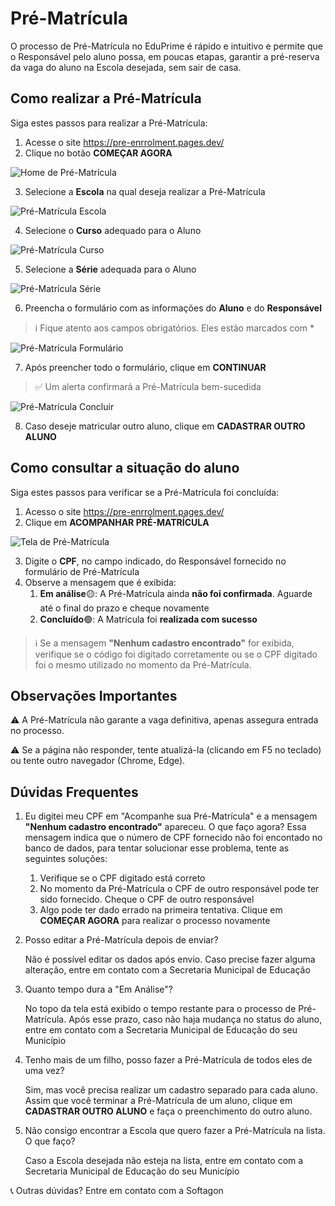 # Pré-Matrícula

O processo de Pré-Matrícula no EduPrime é rápido e intuitivo e permite que o Responsável pelo aluno possa, em poucas etapas, garantir a pré-reserva da vaga do aluno na Escola desejada, sem sair de casa.

## Como realizar a Pré-Matrícula

Siga estes passos para realizar a Pré-Matrícula:

1. Acesse o site https://pre-enrrolment.pages.dev/
2. Clique no botão **COMEÇAR AGORA**

![Home de Pré-Matrícula](/pre-matricula-01.png)

3. Selecione a **Escola** na qual deseja realizar a Pré-Matrícula

![Pré-Matrícula Escola](/pre-matricula-03.png)

4. Selecione o **Curso** adequado para o Aluno

![Pré-Matrícula Curso](/pre-matricula-04.png)

5. Selecione a **Série** adequada para o Aluno

![Pré-Matrícula Série](/pre-matricula-05.png)

6. Preencha o formulário com as informações do **Aluno** e do **Responsável**
> ℹ️ Fique atento aos campos obrigatórios. Eles estão marcados com *

![Pré-Matrícula Formulário](/pre-matricula-06.png)

7. Após preencher todo o formulário, clique em **CONTINUAR**
> ✅ Um alerta confirmará a Pré-Matrícula bem-sucedida

![Pré-Matrícula Concluir](/pre-matricula-07.png)

8. Caso deseje matricular outro aluno, clique em **CADASTRAR OUTRO ALUNO**

## Como consultar a situação do aluno

Siga estes passos para verificar se a Pré-Matrícula foi concluída:

1. Acesso o site https://pre-enrrolment.pages.dev/
2. Clique em **ACOMPANHAR PRÉ-MATRÍCULA**

![Tela de Pré-Matrícula](/pre-matricula-02.png)

3. Digite o **CPF**, no campo indicado, do Responsável fornecido no formulário de Pré-Matrícula
4. Observe a mensagem que é exibida:
    1. **Em análise**🟡: A Pré-Matrícula ainda **não foi confirmada**. Aguarde até o final do prazo e cheque novamente
    2. **Concluído**🟢: A Matrícula foi **realizada com sucesso**

> ℹ️ Se a mensagem **"Nenhum cadastro encontrado"** for exibida, verifique se o código foi digitado corretamente ou se o CPF digitado foi o mesmo utilizado no momento da Pré-Matrícula.

## Observações Importantes

⚠️ A Pré-Matrícula não garante a vaga definitiva, apenas assegura entrada no processo.

⚠️ Se a página não responder, tente atualizá-la (clicando em F5 no teclado) ou tente outro navegador (Chrome, Edge).

## Dúvidas Frequentes

1. Eu digitei meu CPF em "Acompanhe sua Pré-Matrícula" e a mensagem **"Nenhum cadastro encontrado"** apareceu. O que faço agora?
    Essa mensagem indica que o número de CPF fornecido não foi encontado no banco de dados, para tentar solucionar esse problema, tente as seguintes soluções:

    1. Verifique se o CPF digitado está correto
    2. No momento da Pré-Matrícula o CPF de outro responsável pode ter sido fornecido. Cheque o CPF de outro responsável
    3. Algo pode ter dado errado na primeira tentativa. Clique em **COMEÇAR AGORA** para realizar o processo novamente

2. Posso editar a Pré-Matrícula depois de enviar?

    Não é possível editar os dados após envio. Caso precise fazer alguma alteração, entre em contato com a Secretaria Municipal de Educação

3. Quanto tempo dura a "Em Análise"?

    No topo da tela está exibido o tempo restante para o processo de Pré-Matrícula. Após esse prazo, caso não haja mudança no status do aluno, entre em contato com a Secretaria Municipal de Educação do seu Município

4. Tenho mais de um filho, posso fazer a Pré-Matrícula de todos eles de uma vez?

    Sim, mas você precisa realizar um cadastro separado para cada aluno. Assim que você terminar a Pré-Matrícula de um aluno, clique em **CADASTRAR OUTRO ALUNO** e faça o preenchimento do outro aluno.

5. Não consigo encontrar a Escola que quero fazer a Pré-Matrícula na lista. O que faço?

    Caso a Escola desejada não esteja na lista, entre em contato com a Secretaria Municipal de Educação do seu Município

📞 Outras dúvidas? Entre em contato com a Softagon